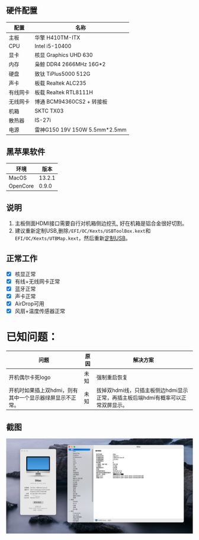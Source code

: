 ## 硬件配置

| 配置  |  名称 |
|---|---|
| 主板  | 华擎 H410TM-ITX  |
| CPU  |  Intel i5-10400  |
| 显卡  |  核显 Graphics UHD 630  |
| 内存  |  枭鲸 DDR4 2666MHz 16G*2  |
| 硬盘  |  致钛 TiPlus5000 512G  |
| 声卡  |  板载 Realtek ALC235  |
| 有线网卡  |  板载 Realtek RTL8111H  |
| 无线网卡  |  博通 BCM94360CS2 + 转接板  |
| 机箱  |  SKTC TX03  |
| 散热器 | IS-27i |
| 电源 | 雷神G150 19V 150W 5.5mm*2.5mm |

## 黑苹果软件

| 环境  |  版本 |
|---|---|
| MacOS  |  13.2.1  |
| OpenCore  |  0.9.0  |

## 说明
1. 主板侧面HDMI接口需要自行对机箱侧边挖孔, 好在机箱是铝合金很好切割。
2. 建议重新定制USB,删除`/EFI/OC/Kexts/USBToolBox.kext`和`EFI/OC/Kexts/UTBMap.kext`，然后重新[定制USB](https://apple.sqlsec.com/6-%E5%AE%9E%E7%94%A8%E5%A7%BF%E5%8A%BF/6-1/)。

## 正常工作
- [x] 核显正常
- [x] 有线+无线网卡正常
- [x] 蓝牙正常
- [x] 声卡正常
- [x] AirDrop可用
- [x] 风扇+温度传感器正常 

# 已知问题：
|问题|原因|解决方案|
|---|---|---|
|开机偶尔卡死logo|未知|强制重启恢复|
|开机时如果插上双hdmi，则有其中一个显示器绿屏显示不正常。|未知|拔掉双hdmi线，只插主板侧边hdmi显示正常，再插主板后端hdmi有概率可以正常双屏显示。|

## 截图
![image](./Docs/info.png)
